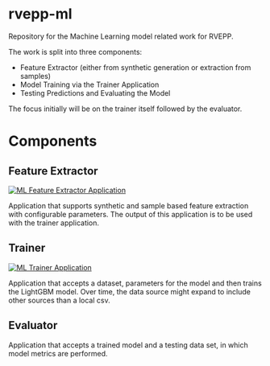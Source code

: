 # rvepp-ml
Repository for the Machine Learning model related work for RVEPP.

The work is split into three components:
* Feature Extractor (either from synthetic generation or extraction from samples)
* Model Training via the Trainer Application
* Testing Predictions and Evaluating the Model

The focus initially will be on the trainer itself followed by the evaluator.

# Components
## Feature Extractor
[![ML Feature Extractor Application](https://github.com/jcapellman/rvepp-ml/actions/workflows/feature-extractor-app.yaml/badge.svg)](https://github.com/jcapellman/rvepp-ml/actions/workflows/feature-extractor-app.yaml)

Application that supports synthetic and sample based feature extraction with configurable parameters. The output of this application is to be used with the trainer application.

## Trainer
[![ML Trainer Application](https://github.com/jcapellman/rvepp-ml/actions/workflows/trainer-app.yml/badge.svg)](https://github.com/jcapellman/rvepp-ml/actions/workflows/trainer-app.yml)

Application that accepts a dataset, parameters for the model and then trains the LightGBM model. Over time, the data source might expand to include other sources than a local csv.

## Evaluator

Application that accepts a trained model and a testing data set, in which model metrics are performed.